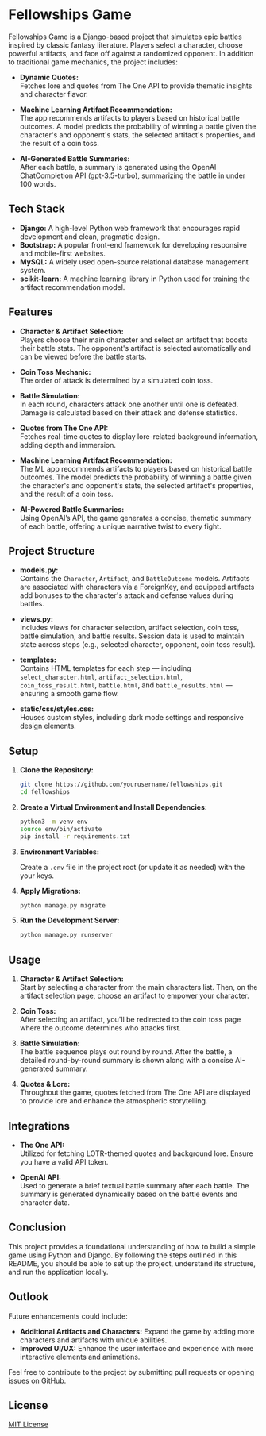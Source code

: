 # Fellowships Game

Fellowships Game is a Django-based project that simulates epic battles inspired by classic fantasy literature. Players select a character, choose powerful artifacts, and face off against a randomized opponent. In addition to traditional game mechanics, the project includes:

- **Dynamic Quotes:**  
  Fetches lore and quotes from The One API to provide thematic insights and character flavor.

- **Machine Learning Artifact Recommendation:**  
  The app recommends artifacts to players based on historical battle outcomes. A model predicts the probability of winning a battle given the character's and opponent's stats, the selected artifact's properties, and the result of a coin toss.

- **AI-Generated Battle Summaries:**  
  After each battle, a summary is generated using the OpenAI ChatCompletion API (gpt-3.5-turbo), summarizing the battle in under 100 words.

## Tech Stack

- **Django:** A high-level Python web framework that encourages rapid development and clean, pragmatic design.
- **Bootstrap:** A popular front-end framework for developing responsive and mobile-first websites.
- **MySQL:** A widely used open-source relational database management system.
- **scikit-learn:** A machine learning library in Python used for training the artifact recommendation model.

## Features

- **Character & Artifact Selection:**  
  Players choose their main character and select an artifact that boosts their battle stats. The opponent's artifact is selected automatically and can be viewed before the battle starts.

- **Coin Toss Mechanic:**  
  The order of attack is determined by a simulated coin toss.

- **Battle Simulation:**  
  In each round, characters attack one another until one is defeated. Damage is calculated based on their attack and defense statistics.

- **Quotes from The One API:**  
  Fetches real-time quotes to display lore-related background information, adding depth and immersion.

- **Machine Learning Artifact Recommendation:**  
  The ML app recommends artifacts to players based on historical battle outcomes. The model predicts the probability of winning a battle given the character's and opponent's stats, the selected artifact's properties, and the result of a coin toss.

- **AI-Powered Battle Summaries:**  
  Using OpenAI’s API, the game generates a concise, thematic summary of each battle, offering a unique narrative twist to every fight.

## Project Structure

- **models.py:**  
  Contains the `Character`, `Artifact`, and `BattleOutcome` models. Artifacts are associated with characters via a ForeignKey, and equipped artifacts add bonuses to the character's attack and defense values during battles.

- **views.py:**  
  Includes views for character selection, artifact selection, coin toss, battle simulation, and battle results. Session data is used to maintain state across steps (e.g., selected character, opponent, coin toss result).

- **templates:**  
  Contains HTML templates for each step — including `select_character.html`, `artifact_selection.html`, `coin_toss_result.html`, `battle.html`, and `battle_results.html` — ensuring a smooth game flow.

- **static/css/styles.css:**  
  Houses custom styles, including dark mode settings and responsive design elements.

## Setup

1. **Clone the Repository:**

   ```bash
   git clone https://github.com/yourusername/fellowships.git
   cd fellowships
   ```

2. **Create a Virtual Environment and Install Dependencies:**

   ```bash
   python3 -m venv env
   source env/bin/activate
   pip install -r requirements.txt
   ```

3. **Environment Variables:**

   Create a `.env` file in the project root (or update it as needed) with the your keys.

4. **Apply Migrations:**

   ```bash
   python manage.py migrate
   ```

5. **Run the Development Server:**

   ```bash
   python manage.py runserver
   ```

## Usage

1. **Character & Artifact Selection:**  
   Start by selecting a character from the main characters list. Then, on the artifact selection page, choose an artifact to empower your character.

2. **Coin Toss:**  
   After selecting an artifact, you'll be redirected to the coin toss page where the outcome determines who attacks first.

3. **Battle Simulation:**  
   The battle sequence plays out round by round. After the battle, a detailed round-by-round summary is shown along with a concise AI-generated summary.

4. **Quotes & Lore:**  
   Throughout the game, quotes fetched from The One API are displayed to provide lore and enhance the atmospheric storytelling.

## Integrations

- **The One API:**  
  Utilized for fetching LOTR-themed quotes and background lore. Ensure you have a valid API token.

- **OpenAI API:**  
  Used to generate a brief textual battle summary after each battle. The summary is generated dynamically based on the battle events and character data.

## Conclusion

This project provides a foundational understanding of how to build a simple game using Python and Django. By following the steps outlined in this README, you should be able to set up the project, understand its structure, and run the application locally. 

## Outlook

Future enhancements could include:

- **Additional Artifacts and Characters:** Expand the game by adding more characters and artifacts with unique abilities.
- **Improved UI/UX:** Enhance the user interface and experience with more interactive elements and animations.

Feel free to contribute to the project by submitting pull requests or opening issues on GitHub.

## License

[MIT License](LICENSE)